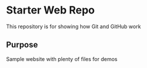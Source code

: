 # Starter Web Repo

This repository is for showing how Git and GitHub work

## Purpose 

Sample website with plenty of files for demos